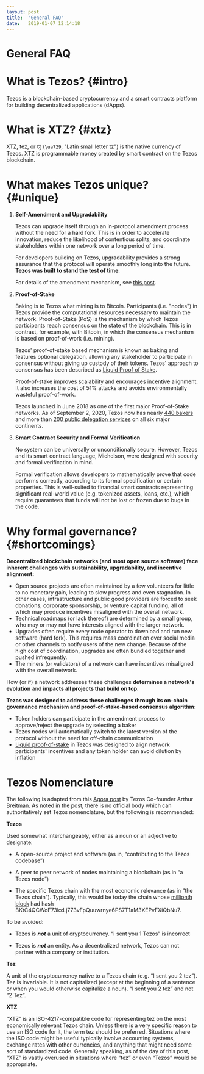 ```yaml
---
layout: post
title:  "General FAQ"
date:   2019-01-07 12:14:18
---
```

General FAQ
===========

# What is Tezos? {#intro}

Tezos is a blockchain-based cryptocurrency and a smart contracts platform for building decentralized applications (dApps).

# What is XTZ? {#xtz}

XTZ, tez, or ꜩ (`\ua729`, "Latin small letter tz") is the native currency of Tezos. XTZ is programmable money created by smart contract on the Tezos blockchain.   

# What makes Tezos unique? {#unique}

1. **Self-Amendment and Upgradability**

    Tezos can upgrade itself through an in-protocol amendment process without the need for a hard fork. This is in order to accelerate innovation, reduce the likelihood of contentious splits, and coordinate stakeholders within one network over a long period of time.
    
    For developers building on Tezos, upgradability provides a strong assurance that the protocol will operate smoothly long into the future. **Tezos was built to stand the test of time**.
    
    For details of the amendment mechanism, see [this post](https://medium.com/tezos/amending-tezos-b77949d97e1e).
    
2. **Proof-of-Stake**

    Baking is to Tezos what mining is to Bitcoin. Participants (i.e. "nodes") in Tezos provide the computational resources necessary to maintain the network. Proof-of-Stake (PoS) is the mechanism by which Tezos participants reach consensus on the state of the blockchain. This is in contrast, for example, with Bitcoin, in which the consensus mechanism is based on proof-of-work (i.e. mining).
    
    Tezos' proof-of-stake based mechanism is known as baking and features optional delegation, allowing any stakeholder to participate in consensus without giving up custody of their tokens. Tezos' approach to consensus has been described as [Liquid Proof of Stake](https://medium.com/tezos/liquid-proof-of-stake-aec2f7ef1da7).
    
    Proof-of-stake improves scalability and encourages incentive alignment. It also increases the cost of 51% attacks and avoids environmentally wasteful proof-of-work.
    
    Tezos launched in June 2018 as one of the first major Proof-of-Stake networks. As of September 2, 2020, Tezos now has nearly [440 bakers](https://tzkt.io/delegates) and more than [200 public delegation services](https://baking-bad.org/) on all six major continents.

3. **Smart Contract Security and Formal Verification**

    No system can be universally or unconditionally secure. However, Tezos and its smart contract language, Michelson, were designed with security and formal verification in mind. 
    
    Formal verification allows developers to mathematically prove that code performs correctly, according to its formal specification or certain properties. This is well-suited to financial smart contracts representing significant real-world value (e.g. tokenized assets, loans, etc.), which require guarantees that funds will not be lost or frozen due to bugs in the code.

# Why formal governance? {#shortcomings}

**Decentralized blockchain networks (and most open source software) face inherent challenges with sustainability, upgradability, and incentive alignment:**

*  Open source projects are often maintained by a few volunteers for little to no monetary gain, leading to slow progress and even stagnation. In other cases, infrastructure and public good providers are forced to seek donations, corporate sponsorship, or venture capital funding, all of which may produce incentives misaligned with the overall network.
*  Technical roadmaps (or lack thereof) are determined by a small group, who may or may not have interests aligned with the larger network.
*  Upgrades often require every node operator to download and run new software (hard fork). This requires mass coordination over social media or other channels to notify users of the new change. Because of the high cost of coordination, upgrades are often bundled together and pushed infrequently.
*  The miners (or validators) of a network can have incentives misaligned with the overall network.

How (or if) a network addresses these challenges **determines a network's evolution** and **impacts all projects that build on top**.

**Tezos was designed to address these challenges through its on-chain governance mechanism and proof-of-stake-based consensus algorithm:**
*  Token holders can participate in the amendment process to approve/reject the upgrade by selecting a baker
*  Tezos nodes will automatically switch to the latest version of the protocol without the need for off-chain communication
*  [Liquid proof-of-stake](https://medium.com/tezos/liquid-proof-of-stake-aec2f7ef1da7) in Tezos was designed to align network participants' incentives and any token holder can avoid dilution by inflation

<!---

# Which use cases are well-suited to Tezos? {#use-case}

Turing-complete smart contract platforms like Tezos or Ethereum allow for arbitrary code to be executed in a trust-minimized manner. However, certain applications may be well suited for Tezos based on formal governance and focus on smart contract security. Below are some preliminary examples:

1. **Digital Assets**
    
    Assets like digital money, tokenized real estate, stablecoins, digital collectibles, and so on are particularly well-suited for Tezos. 

    In blockchains without formal governance mechanisms, widely adopted asset projects are likely to gain significant soft power in protocol governance. Assets would theoretically [exist on both forks](https://medium.com/@avsa/avoid-evil-twins-every-ethereum-app-pays-the-price-of-a-chain-split-e04c2a560ba8) in a contentious, sustainable split, but an issuer is likely to honor the asset on only one fork. Avoiding contentious forks can preserve value and coordination around one network, making Tezos a compelling platform for issuing digital assets.
    
    Although no system can be unconditionally secure, the Tezos smart contract language, Michelson, was designed with security and formal verification in mind. This is especially critical for smart contracts representing high value assets, given the unforgiving nature of smart contracts bugs.
    
2. **Trust-Minimized Financial Contracts**     

    Financial contracts such as decentralized exchanges, swaps, loans, and so on demand a high-level of correctness. Decentralized blockchain networks derive their value from the absence of a trusted third party, which makes a loss of funds from a bug in the code particularly unforgiving. At large enough scale, smart contract exploits can pose challenges for blockchain governance:
    
    * The infamous [hack](https://hackingdistributed.com/2016/06/18/analysis-of-the-dao-exploit/) of The DAO to the tune of $150m occurred due to a bug known as the recursive send exploit, eventually causing the Ethereum community to fork into Ethereum and Ethereum Classic.  
    * A [bug](https://www.parity.io/parity-technologies-multi-sig-wallet-issue-update/) in Parity's Mulit-Sig Wallet caused over 500,000 ETH ($150m at that time) to be frozen, leading to the EIP-999 debate. A list of Ethereum issues resulting in lost or stuck funds can be found [here](https://github.com/ethereum/wiki/wiki/Major-issues-resulting-in-lost-or-stuck-funds).
    
    Tezos' smart contract language, Michelson, facilitates formal verification, a technique which, if deployed correctly, mathematically proves the correctness of the code, boosting the security of the most sensitive or financially weighted smart contracts and reducing the likelihood of bugs. Formal verification techniques are widely deployed in mission-critical software infrastructure, such as in aircrafts, nuclear reactors, and automotive vehicles.
    
    Tezos aspires to bring this level of rigor to the realm of high-value smart contracts and decentralized applications.

--->

# Tezos Nomenclature

The following is adapted from this [Agora post](https://forum.tezosagora.org/t/nomenclature/2376) by Tezos Co-founder Arthur Breitman. As noted in the post, there is no official body which can authoritatively set Tezos nomenclature, but the following is recommended:

**Tezos**

Used somewhat interchangeably, either as a noun or an adjective to designate:

- A open-source project and software (as in, “contributing to the Tezos codebase”)

- A peer to peer network of nodes maintaining a blockchain (as in “a Tezos node”)

- The specific Tezos chain with the most economic relevance (as in “the Tezos chain”). Typically, this would be today the chain whose [millionth block](https://tzkt.io/BKtC4QCWoF73kxLj773vFpQuuwrnye6PS7T1aM3XEPvFXiQbNu7/endorsements) had hash BKtC4QCWoF73kxLj773vFpQuuwrnye6PS7T1aM3XEPvFXiQbNu7.


To be avoided:

- Tezos is **_not_** a unit of cryptocurrency. “I sent you 1 Tezos” is incorrect

- Tezos is **_not_** an entity. As a decentralized network, Tezos can not partner with a company or institution.

**Tez**

A unit of the cryptocurrency native to a Tezos chain (e.g. “I sent you 2 tez”). Tez is invariable. It is not capitalized (except at the beginning of a sentence or when you would otherwise capitalize a noun). “I sent you 2 tez” and not “2 Tez”.

**XTZ**

“XTZ” is an ISO-4217-compatible code for representing tez on the most economically relevant Tezos chain. Unless there is a very specific reason to use an ISO code for it, the term tez should be preferred. Situations where the ISO code might be useful typically involve accounting systems, exchange rates with other currencies, and anything that might need some sort of standardized code. Generally speaking, as of the day of this post, “XTZ” is vastly overused in situations where “tez” or even “Tezos” would be appropriate.
